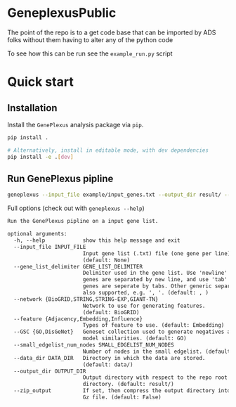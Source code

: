 # GeneplexusPublic
The point of the repo is to a get code base that can be imported by ADS folks without them having to alter any of the python code

To see how this can be run see the `example_run.py` script

# Quick start

## Installation

Install the ``GenePlexus`` analysis package via ``pip``.

```bash
pip install .

# Alternatively, install in editable mode, with dev dependencies
pip install -e .[dev]
```

## Run GenePlexus pipline

```bash
geneplexus --input_file example/input_genes.txt --output_dir result/ --daat_dir data/
```

Full options (check out with ``geneplexus --help``)

```txt
Run the GenePlexus pipline on a input gene list.

optional arguments:
  -h, --help            show this help message and exit
  --input_file INPUT_FILE
                        Input gene list (.txt) file (one gene per line).
                        (default: None)
  --gene_list_delimiter GENE_LIST_DELIMITER
                        Delimiter used in the gene list. Use 'newline' if the
                        genes are separated by new line, and use 'tab' if the
                        genes are seperate by tabs. Other generic separator are
                        also supported, e.g. ', '. (default: , )
  --network {BioGRID,STRING,STRING-EXP,GIANT-TN}
                        Network to use for generating features.
                        (default: BioGRID)
  --feature {Adjacency,Embedding,Influence}
                        Types of feature to use. (default: Embedding)
  --GSC {GO,DisGeNet}   Geneset collection used to generate negatives and the
                        model similarities. (default: GO)
  --small_edgelist_num_nodes SMALL_EDGELIST_NUM_NODES
                        Number of nodes in the small edgelist. (default: 50)
  --data_dir DATA_DIR   Directory in which the data are stored.
                        (default: data/)
  --output_dir OUTPUT_DIR
                        Output directory with respect to the repo root
                        directory. (default: result/)
  --zip_output          If set, then compress the output directory into a Tar
                        Gz file. (default: False)
```
